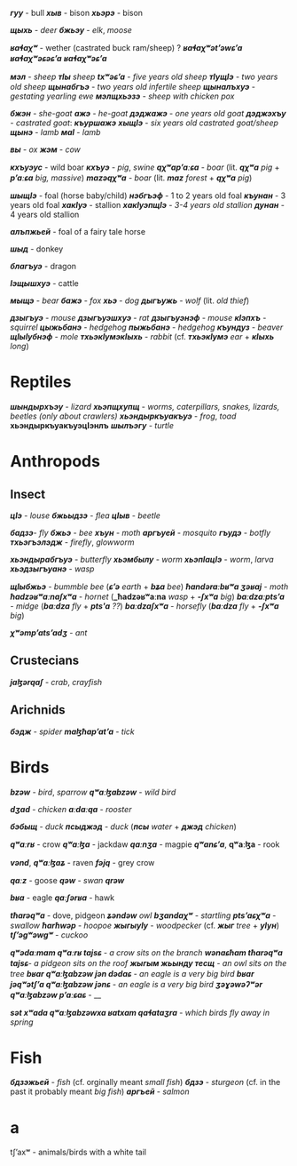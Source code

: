 
**_гуу_** - bull
**_хыв_** - bison
**_хьэрэ_** - bison

**_щыхь_** - _deer_
**_бжьэу_** - _elk_, _moose_

**_ʁaɬaχʷ_** - wether (castrated buck ram/sheep) ?
**_ʁaɬaχʷətʼəwɕʼa_**
**_ʁaɬaχʷəɕəɕʼa_**
**_ʁaɬaχʷəɕʼa_**


**_мэл_** - _sheep_
**_тIы_** _sheep_
**_txʷəɕʼa_** - _five years old sheep_
**_тIущIэ_** - _two years old sheep_
**_щынабгъэ_** - _two years old infertile sheep_
**_щыналъхуэ_** - _gestating yearling ewe_
**_мэлщхьэзэ_** - _sheep with chicken pox_

**_бжэн_** - _she-goat_
**_ажэ_** - _he-goat_
**_дэджажэ_** - _one years old goat_
**_дэджэхъу_** - _castrated goat_:
**_къуршажэ_**
**_хыщIэ_** - _six years old castrated goat/sheep_
**_щынэ_** - _lamb_
**_маI_** - _lamb_

**_вы_** - _ox_
**_жэм_** - _cow_

**_кхъуэус_** - wild boar
**_кхъуэ_** - _pig_, _swine_
**_qχʷapʼaːɕa_** - _boar_ (lit. **_qχʷa_** _pig_ + **_pʼaːɕa_** _big, massive_)
**_mazəqχʷa_** - _boar_ (lit. **_maz_** _forest_ + **_qχʷa_** _pig_)


**_шыщIэ_** - foal (horse baby/child)
**_нэбгъэф_** - 1 to 2 years old foal
**_къунан_** - 3 years old foal
**_хакIуэ_** - stallion
**_хакIуэпщIэ_** - _3-4 years old stallion_
**_дунан_** - 4 years old stallion

**_алъпжьей_** - foal of a fairy tale horse


**_шыд_** - donkey




**_благъуэ_** - dragon


**_Iэщышхуэ_** - cattle

**_мыщэ_** - _bear_
**_бажэ_** - _fox_
**_хьэ_** - _dog_
**_дыгъужь_** - _wolf_ (lit. _old thief_)


**_дзыгъуэ_** - _mouse_
**_дзыгъуэшхуэ_** - _rat_
**_дзыгъуэнэф_** - _mouse_
**_кIэпхъ_** - _squirrel_
**_цыжьбанэ_** - _hedgehog_
**_пыжьбанэ_** - _hedgehog_
**_къундуз_** - _beaver_
**_щIыIубнэф_** - _mole_
**_тхьэкIумэкIыхь_** - _rabbit_ (cf. **_тхьэкIумэ_** _ear_ + **_кIыхь_** _long_)


# Reptiles
**_шындырхъэу_** - _lizard_
**_хьэпщхупщ_** - _worms, caterpillars, snakes, lizards, beetles (only about crawlers)_
**_хьэндыркъуакъуэ_** - _frog_, _toad_
**хьэндыркъуакъуэцIэнлъ**
**_шылъэгу_** - _turtle_

# Anthropods
## Insect

**_цIэ_** - _louse_
**_бжьыдзэ_** - _flea_
**_цIыв_** - _beetle_

**_бадзэ_**- _fly_
**_бжьэ_** - _bee_
**_хъун_** - _moth_
**_аргъуей_** - _mosquito_
**_гъудэ_** - _botfly_
**_тхьэгъэлэдж_** - _firefly_, _glowworm_

**_хьэндырабгъуэ_** - _butterfly_
**_хьэмбылу_** - _worm_
**_хьэпIацIэ_** - _worm_, _larva_
**_хьэдзыгъуанэ_** - _wasp_

**_щIыбжьэ_** - _bummble bee_ (**_ɕʼə_** _earth_ + **_bʑa_** _bee_)
**_ħandəraːbʁʷa ʒəʁaj_** - _moth_
**_ħadzəʁʷaːnaʃxʷa_** - _hornet_ (**_ħadzəʁʷaːna** _wasp_ + **_-ʃxʷa_** _big_)
**_baːdzaːptsʼa_** - _midge_ (**_baːdza_** _fly_ + **_pts'a_** _??_)
**_baːdzaʃxʷa_** - _horsefly_ (**_baːdza_** _fly_ + **_-ʃxʷa_** _big_)


**_χʷəmpʼatsʼadʒ_** - _ant_
## Crustecians
**_jaɮərqaʃ_** - _crab_, _crayfish_
## Arichnids
**_бэдж_** - _spider_
**_maɮħapʼatʼa_** - _tick_



# Birds
**_bzəw_** - _bird_, _sparrow_
**_qʷaːɮabzəw_** - _wild bird_

**_dʒad_** - _chicken_
**_aːdaːqa_** - _rooster_

**_бэбыщ_** - _duck_
**_псыджэд_** - _duck_ (**_псы_** _water_ + **_джэд_** _chicken_)

**_qʷaːrʁ_** - crow
**_qʷaːɮa_** - jackdaw
**_qaːnʒa_** - magpie
**_qʷanɕʼa_**, **qʷaːɮa** - rook

**_vənd_**, **_qʷaːɮaʑ_** - raven
**_fəjq_** - grey crow

**_qaːz_** - goose
**_qəw_** - _swan_
**_qrəw_**

**_bʁa_** - eagle
**_qaːʃərʁa_** - hawk

**_tħarəqʷa_** - dove, pidgeon
**_ʑəndəw_** _owl_
**_bʒandaχʷ_** - _startling_
**_ptsʼaɕχʷa_** - _swallow_
**_ħarħwəp_** - _hoopoe_
**_жыгыуIу_** - _woodpecker_ (cf. **_жыг_** _tree_ + **_уIун_**)
**_tʃʼəgʷəwgʷ_** - _cuckoo_

**_qʷədaːmam qʷaːrʁ  tajsɕ_** - _a crow sits on the branch_
**_wənaɕħam tħarəqʷa tajsɕ_**- _a pidgeon sits on the roof_
**_жыгым жьынду тесщ_** - _an owl sits on the tree_
**_bʁar qʷaːɮabzəw jən dədaɕ_** - _an eagle is a very big bird_
**_bʁar jəqʷətʃʼa qʷaːɮabzəw jənɕ_** - _an eagle is a very big bird_
**_ʒəɣəwəʔʷər qʷaːɮabzəw pʼaːɕaɕ_** - __

**_sət xʷada qʷaːɮabzəwxa ʁatxam qaɬataʒra_** - _which birds fly away in spring_

# Fish
**_бдзэжьей_** - _fish_ (cf. orginally meant _small fish_)
**_бдзэ_** - _sturgeon_ (cf. in the past it probably meant _big fish_)
**_аргъей_** - _salmon_


# a
tʃʼaxʷ - animals/birds with a white tail
